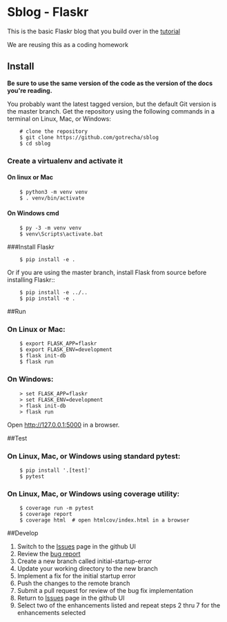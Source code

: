 # Sblog - Flaskr

This is the basic Flaskr blog that you build over in the [tutorial](http://flask.pocoo.org/docs/1.0/tutorial/)

We are reusing this as a coding homework

## Install

**Be sure to use the same version of the code as the version of the docs
you're reading.** 

You probably want the latest tagged version, but the default Git version is the master branch. Get the repository using the following commands in a terminal on Linux, Mac, or Windows:

```
    # clone the repository
    $ git clone https://github.com/gotrecha/sblog
    $ cd sblog
```

### Create a virtualenv and activate it
#### On linux or Mac

```
    $ python3 -m venv venv
    $ . venv/bin/activate
```

#### On Windows cmd

```
    $ py -3 -m venv venv
    $ venv\Scripts\activate.bat
```

###Install Flaskr

```
    $ pip install -e .
```
Or if you are using the master branch, install Flask from source before
installing Flaskr::

```
    $ pip install -e ../..
    $ pip install -e .
```


##Run

### On Linux or Mac:

```
    $ export FLASK_APP=flaskr
    $ export FLASK_ENV=development
    $ flask init-db
    $ flask run
```

### On Windows:

```
    > set FLASK_APP=flaskr
    > set FLASK_ENV=development
    > flask init-db
    > flask run
```

Open http://127.0.0.1:5000 in a browser.


##Test

### On Linux, Mac, or Windows using standard pytest:

```
    $ pip install '.[test]'
    $ pytest
```
### On Linux, Mac, or Windows using coverage utility:

```
    $ coverage run -m pytest
    $ coverage report
    $ coverage html  # open htmlcov/index.html in a browser
```

##Develop
1. Switch to the [Issues](https://github.com/gotrecha/sblog/issues/) page in the github UI
2. Review the [bug report](https://github.com/gotrecha/sblog/issues/1)
3. Create a new branch called initial-startup-error
4. Update your working directory to the new branch
5. Implement a fix for the initial startup error
6. Push the changes to the remote branch
7. Submit a pull request for review of the bug fix implementation
8. Return to [Issues](https://github.com/gotrecha/sblog/issues/) page in the github UI
9. Select two of the enhancements listed and repeat steps 2 thru 7 for the enhancements selected 

